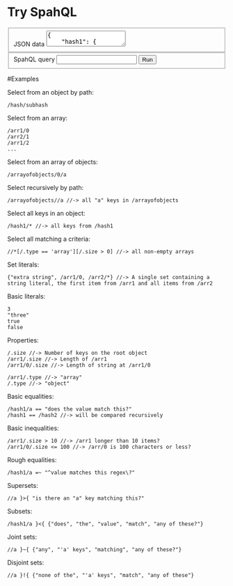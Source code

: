 <script type="text/javascript">
	$(function() {
		var repl = new REPL();
		$("#REPL").submit(function(e) {
			e.preventDefault();
			var $form = $(this), $input = $("#json", $form), $query = $("#query", $form), $target = $("#print", $form);
			repl.exec($input.val(), $query.val(), $target);
			return false;
		});
	});
</script>

<form action="#" method="GET" id="REPL">
	<h1>Try SpahQL</h1>
	<fieldset class="read">
		<label for="json">JSON data</label>
		<textarea id="json" name="json" class="text">
{
	"hash1": {
		"a": "hash.a",
		"b": "hash.b",
		"c": "hash.c",
		"subhash": {
			"a": "hash.subhash.a",
			"b": "hash.subhash.b",
			"c": "hash.subhash.c"
		}
	},
	"hash2": {
		"a": "hash.a",
		"b": "hash.b",
		"c": "hash.c",
		"subhash": {
			"a": "hash.subhash.a",
			"b": "hash.subhash.b",
			"c": "hash.subhash.c"
		}
	},
	"arr1": [
		"first",
		"second", 
		"third",
		"fourth",
		"fifth"
	],
	"arr2": [
		"first",
		"second", 
		"third",
		"fourth",
		"fifth"
	],
	"arrayofobjects": [
		{
		"a": "AA 0",
		"b": "BB 0",
		"c": "CC 0",
		"subhash": {
			"a": "AAAA 0",
			"b": "BBBB 0",
			"c": "CCCC 0"
			}
		},
		{
		"a": "AA 1",
		"b": "BB 1",
		"c": "CC 1",
		"subhash": {
			"a": "AAAA 1",
			"b": "BBBB 1",
			"c": "CCCC 1"
			}
		},
		{
		"a": "AA 2",
		"b": "BB 2",
		"c": "CC 2",
		"subhash": {
			"a": "AAAA 2",
			"b": "BBBB 2",
			"c": "CCCC 2"
			}
		}
	]
}
		</textarea>
	</fieldset>
	<fieldset class="execute">
		<label for="query">SpahQL query</label>
		<input type="text" id="query" name="query" class="text" />
		<input type="submit" value="Run" class="submit" />
	</fieldset>
	<div class="print" id="print">
	</div>
</form>

#Examples

Select from an object by path: 

	/hash/subhash

Select from an array:

	/arr1/0
	/arr2/1
	/arr1/2
	...

Select from an array of objects:

	/arrayofobjects/0/a

Select recursively by path:

	/arrayofobjects//a //-> all "a" keys in /arrayofobjects

Select all keys in an object:

	/hash1/* //-> all keys from /hash1

Select all matching a criteria:

	//*[/.type == 'array'][/.size > 0] //-> all non-empty arrays

Set literals:

	{"extra string", /arr1/0, /arr2/*} //-> A single set containing a string literal, the first item from /arr1 and all items from /arr2

Basic literals:

	3
	"three"
	true
	false

Properties:

	/.size //-> Number of keys on the root object
	/arr1/.size //-> Length of /arr1
	/arr1/0/.size //-> Length of string at /arr1/0

	/arr1/.type //-> "array"
	/.type //-> "object"

Basic equalities:

	/hash1/a == "does the value match this?"
	/hash1 == /hash2 //-> will be compared recursively

Basic inequalities:

	/arr1/.size > 10 //-> /arr1 longer than 10 items?
	/arr1/0/.size <= 100 //-> /arr/0 is 100 characters or less?

Rough equalities:

	/hash1/a =~ "^value matches this regex\?"

Supersets:

	//a }>{ "is there an "a" key matching this?"

Subsets:

	/hash1/a }<{ {"does", "the", "value", "match", "any of these?"}

Joint sets:

	//a }~{ {"any", "'a' keys", "matching", "any of these?"}

Disjoint sets:

	//a }!{ {"none of the", "'a' keys", "match", "any of these"}